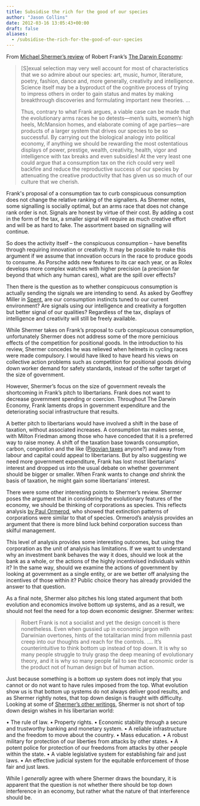 ```yaml
---
title: Subsidise the rich for the good of our species
author: "Jason Collins"
date: 2012-03-16 13:05:43+00:00
draft: false
aliases:
  - /subsidise-the-rich-for-the-good-of-our-species
---
```


From [Michael Shermer’s review](http://www.skepticblog.org/2012/03/13/another-fatal-conceit/) of Robert Frank’s [The Darwin Economy](https://www.jasoncollins.blog/franks-the-darwin-economy/):

>[S]exual selection may very well account for most of characteristics that we so admire about our species: art, music, humor, literature, poetry, fashion, dance and, more generally, creativity and intelligence. Science itself may be a byproduct of the cognitive process of trying to impress others in order to gain status and mates by making breakthrough discoveries and formulating important new theories. ...
>
>Thus, contrary to what Frank argues, a viable case can be made that the evolutionary arms races he so detests—men’s suits, women’s high heels, McMansion homes, and elaborate coming of age parties—are products of a larger system that drives our species to be so successful. By carrying out the biological analogy into political economy, if anything we should be rewarding the most ostentatious displays of power, prestige, wealth, creativity, health, vigor and intelligence with tax breaks and even subsidies! At the very least one could argue that a consumption tax on the rich could very well backfire and reduce the reproductive success of our species by attenuating the creative productivity that has given us so much of our culture that we cherish.

Frank's proposal of a consumption tax to curb conspicuous consumption does not change the relative ranking of the signallers. As Shermer notes, some signalling is socially optimal, but an arms race that does not change rank order is not. Signals are honest by virtue of their cost. By adding a cost in the form of the tax, a smaller signal will require as much creative effort and will be as hard to fake. The assortment based on signalling will continue.

So does the activity itself – the conspicuous consumption – have benefits through requiring innovation or creativity. It may be possible to make this argument if we assume that innovation occurs in the race to produce goods to consume. As Porsche adds new features to its car each year, or as Rolex develops more complex watches with higher precision (a precision far beyond that which any human cares), what are the spill over effects?

Then there is the question as to whether conspicuous consumption is actually sending the signals we are intending to send. As asked by Geoffrey Miller in [Spent](/millers-spent-sex-evolution-and-consumer-behavior/), are our consumption instincts tuned to our current environment? Are signals using our intelligence and creativity a forgotten but better signal of our qualities? Regardless of the tax, displays of intelligence and creativity will still be freely available.

While Shermer takes on Frank’s proposal to curb conspicuous consumption, unfortunately Shermer does not address some of the more pernicious effects of the competition for positional goods. In the introduction to his review, Shermer concedes he was relieved when helmets in cycling races were made compulsory. I would have liked to have heard his views on collective action problems such as competition for positional goods driving down worker demand for safety standards, instead of the softer target of the size of government.

However, Shermer’s focus on the size of government reveals the shortcoming in Frank’s pitch to libertarians. Frank does not want to decrease government spending or coercion. Throughout The Darwin Economy, Frank laments drops in government expenditure and the deteriorating social infrastructure that results.

A better pitch to libertarians would have involved a shift in the base of taxation, without associated increases. A consumption tax makes sense, with Milton Friedman among those who have conceded that it is a preferred way to raise money. A shift of the taxation base towards consumption, carbon, congestion and the like ([Pigovian taxes](http://en.wikipedia.org/wiki/Pigovian_tax) anyone?) and away from labour and capital could appeal to libertarians. But by also suggesting we need more government expenditure, Frank has lost most libertarians' interest and dropped us into the usual debate on whether government should be bigger or smaller. When Frank wants to change _and_ shrink the basis of taxation, he might gain some libertarians’ interest.

There were some other interesting points to Shermer’s review. Shermer poses the argument that in considering the evolutionary features of the economy, we should be thinking of corporations as species. This reflects analysis [by Paul Ormerod](/ormerods-why-most-things-fail/), who showed that extinction patterns of corporations were similar to that of species. Ormerod’s analysis provides an argument that there is more blind luck behind corporation success than skilful management.

This level of analysis provides some interesting outcomes, but using the corporation as the unit of analysis has limitations. If we want to understand why an investment bank behaves the way it does, should we look at the bank as a whole, or the actions of the highly incentivised individuals within it? In the same way, should we examine the actions of government by looking at government as a single entity, or are we better off analysing the incentives of those within it? Public choice theory has already provided the answer to that question.

As a final note, Shermer also pitches his long stated argument that both evolution and economics involve bottom up systems, and as a result, we should not feel the need for a top down economic designer. Shermer writes:

>Robert Frank is not a socialist and yet the design conceit is there nonetheless. Even when gussied up in economic jargon with Darwinian overtones, hints of the totalitarian mind from millennia past creep into our thoughts and reach for the controls. …. It’s counterintuitive to think bottom up instead of top down. It is why so many people struggle to truly grasp the deep meaning of evolutionary theory, and it is why so many people fail to see that economic order is the product not of human design but of human action.

Just because something is a bottom up system does not imply that you cannot or do not want to have rules imposed from the top. What evolution show us is that bottom up systems do not always deliver good results, and as Shermer rightly notes, that top down design is fraught with difficulty. Looking at some of [Shermer’s other writings](http://www.cato-unbound.org/2011/09/06/michael-shermer/liberty-and-science/), Shermer is not short of top down design wishes in his libertarian world:

•	The rule of law.
•	Property rights.
•	Economic stability through a secure and trustworthy banking and monetary system.
•	A reliable infrastructure and the freedom to move about the country.
•	Mass education.
•	A robust military for protection of our liberties from attacks by other states.
•	A potent police for protection of our freedoms from attacks by other people within the state.
•	A viable legislative system for establishing fair and just laws.
•	An effective judicial system for the equitable enforcement of those fair and just laws.

While I _generally_ agree with where Shermer draws the boundary, it is apparent that the question is not whether there should be top down interference in an economy, but rather what the nature of that interference should be.